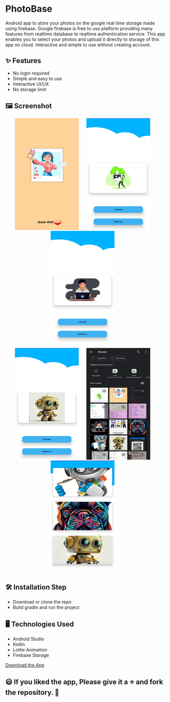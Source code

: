 # PhotoBase
Android app to store your photos on the google  real time storage made using firebase. Google firebase is free to use platform providing many features from realtime database to realtime authentication
service. This app enables you to select your photos and upload it directly to storage of this app on cloud. Interactive and simple to use without creating account.


## ✨ Features

- No login required
- Simple and easy to use
- Interactive UI/UX
- No storage limit

## 🖼️ Screenshot

<p align="center">
  <img src="screenshot/img1.jpg" alt="Screenshot" width="200" height="350" style="margin-right: 20px;">
  <img src="screenshot/img2.jpg" alt="Screenshot" width="200" height="350" style="margin-right: 20px;">
  <img src="screenshot/img3.jpg" alt="Screenshot" width="200" height="350" style="margin-right: 20px;">
</p>

<p align="center">
  <img src="screenshot/img4.jpg" alt="Screenshot" width="200" height="350" style="margin-right: 20px;">
  <img src="screenshot/img5.jpg" alt="Screenshot" width="200" height="350" style="margin-right: 20px;">
  <img src="screenshot/img6.jpg" alt="Screenshot" width="200" height="350" style="margin-right: 20px;">
</p>

## 🛠️ Installation Step

- Download or clone the repo
- Build gradle and run the project

## 🖥️ Technologies Used

- Android Studio
- Kotlin
- Lottie Animation
- Firebase Storage

[Download the App](apk_file/app-debug.apk)

## 😃 If you liked the app, Please give it a ⭐ and fork the repository. 🙌  

